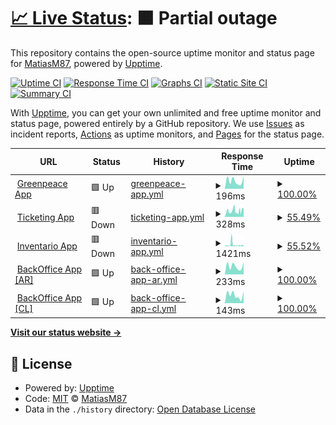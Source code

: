 # [📈 Live Status](https://demo.upptime.js.org): <!--live status--> **🟧 Partial outage**

This repository contains the open-source uptime monitor and status page for [MatiasM87](https://demo.upptime.js.org), powered by [Upptime](https://github.com/upptime/upptime).

[![Uptime CI](https://github.com/MatiasM87/MatiasM87/workflows/Uptime%20CI/badge.svg)](https://github.com/MatiasM87/MatiasM87/actions?query=workflow%3A%22Uptime+CI%22)
[![Response Time CI](https://github.com/MatiasM87/MatiasM87/workflows/Response%20Time%20CI/badge.svg)](https://github.com/MatiasM87/MatiasM87/actions?query=workflow%3A%22Response+Time+CI%22)
[![Graphs CI](https://github.com/MatiasM87/MatiasM87/workflows/Graphs%20CI/badge.svg)](https://github.com/MatiasM87/MatiasM87/actions?query=workflow%3A%22Graphs+CI%22)
[![Static Site CI](https://github.com/MatiasM87/MatiasM87/workflows/Static%20Site%20CI/badge.svg)](https://github.com/MatiasM87/MatiasM87/actions?query=workflow%3A%22Static+Site+CI%22)
[![Summary CI](https://github.com/MatiasM87/MatiasM87/workflows/Summary%20CI/badge.svg)](https://github.com/MatiasM87/MatiasM87/actions?query=workflow%3A%22Summary+CI%22)

With [Upptime](https://upptime.js.org), you can get your own unlimited and free uptime monitor and status page, powered entirely by a GitHub repository. We use [Issues](https://github.com/MatiasM87/MatiasM87/issues) as incident reports, [Actions](https://github.com/MatiasM87/MatiasM87/actions) as uptime monitors, and [Pages](https://demo.upptime.js.org) for the status page.

<!--start: status pages-->
<!-- This summary is generated by Upptime (https://github.com/upptime/upptime) -->
<!-- Do not edit this manually, your changes will be overwritten -->
<!-- prettier-ignore -->
| URL | Status | History | Response Time | Uptime |
| --- | ------ | ------- | ------------- | ------ |
| <img alt="" src="https://icons.duckduckgo.com/ip3/app.greenpeace.org.ar.ico" height="13"> [Greenpeace App](https://app.greenpeace.org.ar/coupon/regular/forms/registration) | 🟩 Up | [greenpeace-app.yml](https://github.com/MatiasM87/uptime/commits/HEAD/history/greenpeace-app.yml) | <details><summary><img alt="Response time graph" src="./graphs/greenpeace-app/response-time-week.png" height="20"> 196ms</summary><br><a href="https://MatiasM87.github.io/uptime/history/greenpeace-app"><img alt="Response time 213" src="https://img.shields.io/endpoint?url=https%3A%2F%2Fraw.githubusercontent.com%2FMatiasM87%2Fuptime%2FHEAD%2Fapi%2Fgreenpeace-app%2Fresponse-time.json"></a><br><a href="https://MatiasM87.github.io/uptime/history/greenpeace-app"><img alt="24-hour response time 0" src="https://img.shields.io/endpoint?url=https%3A%2F%2Fraw.githubusercontent.com%2FMatiasM87%2Fuptime%2FHEAD%2Fapi%2Fgreenpeace-app%2Fresponse-time-day.json"></a><br><a href="https://MatiasM87.github.io/uptime/history/greenpeace-app"><img alt="7-day response time 196" src="https://img.shields.io/endpoint?url=https%3A%2F%2Fraw.githubusercontent.com%2FMatiasM87%2Fuptime%2FHEAD%2Fapi%2Fgreenpeace-app%2Fresponse-time-week.json"></a><br><a href="https://MatiasM87.github.io/uptime/history/greenpeace-app"><img alt="30-day response time 191" src="https://img.shields.io/endpoint?url=https%3A%2F%2Fraw.githubusercontent.com%2FMatiasM87%2Fuptime%2FHEAD%2Fapi%2Fgreenpeace-app%2Fresponse-time-month.json"></a><br><a href="https://MatiasM87.github.io/uptime/history/greenpeace-app"><img alt="1-year response time 209" src="https://img.shields.io/endpoint?url=https%3A%2F%2Fraw.githubusercontent.com%2FMatiasM87%2Fuptime%2FHEAD%2Fapi%2Fgreenpeace-app%2Fresponse-time-year.json"></a></details> | <details><summary><a href="https://MatiasM87.github.io/uptime/history/greenpeace-app">100.00%</a></summary><a href="https://MatiasM87.github.io/uptime/history/greenpeace-app"><img alt="All-time uptime 99.68%" src="https://img.shields.io/endpoint?url=https%3A%2F%2Fraw.githubusercontent.com%2FMatiasM87%2Fuptime%2FHEAD%2Fapi%2Fgreenpeace-app%2Fuptime.json"></a><br><a href="https://MatiasM87.github.io/uptime/history/greenpeace-app"><img alt="24-hour uptime 100.00%" src="https://img.shields.io/endpoint?url=https%3A%2F%2Fraw.githubusercontent.com%2FMatiasM87%2Fuptime%2FHEAD%2Fapi%2Fgreenpeace-app%2Fuptime-day.json"></a><br><a href="https://MatiasM87.github.io/uptime/history/greenpeace-app"><img alt="7-day uptime 100.00%" src="https://img.shields.io/endpoint?url=https%3A%2F%2Fraw.githubusercontent.com%2FMatiasM87%2Fuptime%2FHEAD%2Fapi%2Fgreenpeace-app%2Fuptime-week.json"></a><br><a href="https://MatiasM87.github.io/uptime/history/greenpeace-app"><img alt="30-day uptime 100.00%" src="https://img.shields.io/endpoint?url=https%3A%2F%2Fraw.githubusercontent.com%2FMatiasM87%2Fuptime%2FHEAD%2Fapi%2Fgreenpeace-app%2Fuptime-month.json"></a><br><a href="https://MatiasM87.github.io/uptime/history/greenpeace-app"><img alt="1-year uptime 99.84%" src="https://img.shields.io/endpoint?url=https%3A%2F%2Fraw.githubusercontent.com%2FMatiasM87%2Fuptime%2FHEAD%2Fapi%2Fgreenpeace-app%2Fuptime-year.json"></a></details>
| <img alt="" src="https://icons.duckduckgo.com/ip3/rt.greenpeace.org.ar.ico" height="13"> [Ticketing App](https://rt.greenpeace.org.ar/) | 🟥 Down | [ticketing-app.yml](https://github.com/MatiasM87/uptime/commits/HEAD/history/ticketing-app.yml) | <details><summary><img alt="Response time graph" src="./graphs/ticketing-app/response-time-week.png" height="20"> 328ms</summary><br><a href="https://MatiasM87.github.io/uptime/history/ticketing-app"><img alt="Response time 987" src="https://img.shields.io/endpoint?url=https%3A%2F%2Fraw.githubusercontent.com%2FMatiasM87%2Fuptime%2FHEAD%2Fapi%2Fticketing-app%2Fresponse-time.json"></a><br><a href="https://MatiasM87.github.io/uptime/history/ticketing-app"><img alt="24-hour response time 383" src="https://img.shields.io/endpoint?url=https%3A%2F%2Fraw.githubusercontent.com%2FMatiasM87%2Fuptime%2FHEAD%2Fapi%2Fticketing-app%2Fresponse-time-day.json"></a><br><a href="https://MatiasM87.github.io/uptime/history/ticketing-app"><img alt="7-day response time 328" src="https://img.shields.io/endpoint?url=https%3A%2F%2Fraw.githubusercontent.com%2FMatiasM87%2Fuptime%2FHEAD%2Fapi%2Fticketing-app%2Fresponse-time-week.json"></a><br><a href="https://MatiasM87.github.io/uptime/history/ticketing-app"><img alt="30-day response time 1013" src="https://img.shields.io/endpoint?url=https%3A%2F%2Fraw.githubusercontent.com%2FMatiasM87%2Fuptime%2FHEAD%2Fapi%2Fticketing-app%2Fresponse-time-month.json"></a><br><a href="https://MatiasM87.github.io/uptime/history/ticketing-app"><img alt="1-year response time 1011" src="https://img.shields.io/endpoint?url=https%3A%2F%2Fraw.githubusercontent.com%2FMatiasM87%2Fuptime%2FHEAD%2Fapi%2Fticketing-app%2Fresponse-time-year.json"></a></details> | <details><summary><a href="https://MatiasM87.github.io/uptime/history/ticketing-app">55.49%</a></summary><a href="https://MatiasM87.github.io/uptime/history/ticketing-app"><img alt="All-time uptime 93.20%" src="https://img.shields.io/endpoint?url=https%3A%2F%2Fraw.githubusercontent.com%2FMatiasM87%2Fuptime%2FHEAD%2Fapi%2Fticketing-app%2Fuptime.json"></a><br><a href="https://MatiasM87.github.io/uptime/history/ticketing-app"><img alt="24-hour uptime 63.77%" src="https://img.shields.io/endpoint?url=https%3A%2F%2Fraw.githubusercontent.com%2FMatiasM87%2Fuptime%2FHEAD%2Fapi%2Fticketing-app%2Fuptime-day.json"></a><br><a href="https://MatiasM87.github.io/uptime/history/ticketing-app"><img alt="7-day uptime 55.49%" src="https://img.shields.io/endpoint?url=https%3A%2F%2Fraw.githubusercontent.com%2FMatiasM87%2Fuptime%2FHEAD%2Fapi%2Fticketing-app%2Fuptime-week.json"></a><br><a href="https://MatiasM87.github.io/uptime/history/ticketing-app"><img alt="30-day uptime 55.10%" src="https://img.shields.io/endpoint?url=https%3A%2F%2Fraw.githubusercontent.com%2FMatiasM87%2Fuptime%2FHEAD%2Fapi%2Fticketing-app%2Fuptime-month.json"></a><br><a href="https://MatiasM87.github.io/uptime/history/ticketing-app"><img alt="1-year uptime 87.55%" src="https://img.shields.io/endpoint?url=https%3A%2F%2Fraw.githubusercontent.com%2FMatiasM87%2Fuptime%2FHEAD%2Fapi%2Fticketing-app%2Fuptime-year.json"></a></details>
| <img alt="" src="https://icons.duckduckgo.com/ip3/inventario.voluntariosgreenpeace.cl.ico" height="13"> [Inventario App](https://inventario.voluntariosgreenpeace.cl/) | 🟥 Down | [inventario-app.yml](https://github.com/MatiasM87/uptime/commits/HEAD/history/inventario-app.yml) | <details><summary><img alt="Response time graph" src="./graphs/inventario-app/response-time-week.png" height="20"> 1421ms</summary><br><a href="https://MatiasM87.github.io/uptime/history/inventario-app"><img alt="Response time 914" src="https://img.shields.io/endpoint?url=https%3A%2F%2Fraw.githubusercontent.com%2FMatiasM87%2Fuptime%2FHEAD%2Fapi%2Finventario-app%2Fresponse-time.json"></a><br><a href="https://MatiasM87.github.io/uptime/history/inventario-app"><img alt="24-hour response time 841" src="https://img.shields.io/endpoint?url=https%3A%2F%2Fraw.githubusercontent.com%2FMatiasM87%2Fuptime%2FHEAD%2Fapi%2Finventario-app%2Fresponse-time-day.json"></a><br><a href="https://MatiasM87.github.io/uptime/history/inventario-app"><img alt="7-day response time 1421" src="https://img.shields.io/endpoint?url=https%3A%2F%2Fraw.githubusercontent.com%2FMatiasM87%2Fuptime%2FHEAD%2Fapi%2Finventario-app%2Fresponse-time-week.json"></a><br><a href="https://MatiasM87.github.io/uptime/history/inventario-app"><img alt="30-day response time 817" src="https://img.shields.io/endpoint?url=https%3A%2F%2Fraw.githubusercontent.com%2FMatiasM87%2Fuptime%2FHEAD%2Fapi%2Finventario-app%2Fresponse-time-month.json"></a><br><a href="https://MatiasM87.github.io/uptime/history/inventario-app"><img alt="1-year response time 897" src="https://img.shields.io/endpoint?url=https%3A%2F%2Fraw.githubusercontent.com%2FMatiasM87%2Fuptime%2FHEAD%2Fapi%2Finventario-app%2Fresponse-time-year.json"></a></details> | <details><summary><a href="https://MatiasM87.github.io/uptime/history/inventario-app">55.52%</a></summary><a href="https://MatiasM87.github.io/uptime/history/inventario-app"><img alt="All-time uptime 93.20%" src="https://img.shields.io/endpoint?url=https%3A%2F%2Fraw.githubusercontent.com%2FMatiasM87%2Fuptime%2FHEAD%2Fapi%2Finventario-app%2Fuptime.json"></a><br><a href="https://MatiasM87.github.io/uptime/history/inventario-app"><img alt="24-hour uptime 63.81%" src="https://img.shields.io/endpoint?url=https%3A%2F%2Fraw.githubusercontent.com%2FMatiasM87%2Fuptime%2FHEAD%2Fapi%2Finventario-app%2Fuptime-day.json"></a><br><a href="https://MatiasM87.github.io/uptime/history/inventario-app"><img alt="7-day uptime 55.52%" src="https://img.shields.io/endpoint?url=https%3A%2F%2Fraw.githubusercontent.com%2FMatiasM87%2Fuptime%2FHEAD%2Fapi%2Finventario-app%2Fuptime-week.json"></a><br><a href="https://MatiasM87.github.io/uptime/history/inventario-app"><img alt="30-day uptime 55.09%" src="https://img.shields.io/endpoint?url=https%3A%2F%2Fraw.githubusercontent.com%2FMatiasM87%2Fuptime%2FHEAD%2Fapi%2Finventario-app%2Fuptime-month.json"></a><br><a href="https://MatiasM87.github.io/uptime/history/inventario-app"><img alt="1-year uptime 87.55%" src="https://img.shields.io/endpoint?url=https%3A%2F%2Fraw.githubusercontent.com%2FMatiasM87%2Fuptime%2FHEAD%2Fapi%2Finventario-app%2Fuptime-year.json"></a></details>
| <img alt="" src="https://icons.duckduckgo.com/ip3/backoffice.greenpeace.org.ar.ico" height="13"> [BackOffice App [AR]](https://backoffice.greenpeace.org.ar/) | 🟩 Up | [back-office-app-ar.yml](https://github.com/MatiasM87/uptime/commits/HEAD/history/back-office-app-ar.yml) | <details><summary><img alt="Response time graph" src="./graphs/back-office-app-ar/response-time-week.png" height="20"> 233ms</summary><br><a href="https://MatiasM87.github.io/uptime/history/back-office-app-ar"><img alt="Response time 432" src="https://img.shields.io/endpoint?url=https%3A%2F%2Fraw.githubusercontent.com%2FMatiasM87%2Fuptime%2FHEAD%2Fapi%2Fback-office-app-ar%2Fresponse-time.json"></a><br><a href="https://MatiasM87.github.io/uptime/history/back-office-app-ar"><img alt="24-hour response time 0" src="https://img.shields.io/endpoint?url=https%3A%2F%2Fraw.githubusercontent.com%2FMatiasM87%2Fuptime%2FHEAD%2Fapi%2Fback-office-app-ar%2Fresponse-time-day.json"></a><br><a href="https://MatiasM87.github.io/uptime/history/back-office-app-ar"><img alt="7-day response time 233" src="https://img.shields.io/endpoint?url=https%3A%2F%2Fraw.githubusercontent.com%2FMatiasM87%2Fuptime%2FHEAD%2Fapi%2Fback-office-app-ar%2Fresponse-time-week.json"></a><br><a href="https://MatiasM87.github.io/uptime/history/back-office-app-ar"><img alt="30-day response time 223" src="https://img.shields.io/endpoint?url=https%3A%2F%2Fraw.githubusercontent.com%2FMatiasM87%2Fuptime%2FHEAD%2Fapi%2Fback-office-app-ar%2Fresponse-time-month.json"></a><br><a href="https://MatiasM87.github.io/uptime/history/back-office-app-ar"><img alt="1-year response time 369" src="https://img.shields.io/endpoint?url=https%3A%2F%2Fraw.githubusercontent.com%2FMatiasM87%2Fuptime%2FHEAD%2Fapi%2Fback-office-app-ar%2Fresponse-time-year.json"></a></details> | <details><summary><a href="https://MatiasM87.github.io/uptime/history/back-office-app-ar">100.00%</a></summary><a href="https://MatiasM87.github.io/uptime/history/back-office-app-ar"><img alt="All-time uptime 99.99%" src="https://img.shields.io/endpoint?url=https%3A%2F%2Fraw.githubusercontent.com%2FMatiasM87%2Fuptime%2FHEAD%2Fapi%2Fback-office-app-ar%2Fuptime.json"></a><br><a href="https://MatiasM87.github.io/uptime/history/back-office-app-ar"><img alt="24-hour uptime 100.00%" src="https://img.shields.io/endpoint?url=https%3A%2F%2Fraw.githubusercontent.com%2FMatiasM87%2Fuptime%2FHEAD%2Fapi%2Fback-office-app-ar%2Fuptime-day.json"></a><br><a href="https://MatiasM87.github.io/uptime/history/back-office-app-ar"><img alt="7-day uptime 100.00%" src="https://img.shields.io/endpoint?url=https%3A%2F%2Fraw.githubusercontent.com%2FMatiasM87%2Fuptime%2FHEAD%2Fapi%2Fback-office-app-ar%2Fuptime-week.json"></a><br><a href="https://MatiasM87.github.io/uptime/history/back-office-app-ar"><img alt="30-day uptime 100.00%" src="https://img.shields.io/endpoint?url=https%3A%2F%2Fraw.githubusercontent.com%2FMatiasM87%2Fuptime%2FHEAD%2Fapi%2Fback-office-app-ar%2Fuptime-month.json"></a><br><a href="https://MatiasM87.github.io/uptime/history/back-office-app-ar"><img alt="1-year uptime 100.00%" src="https://img.shields.io/endpoint?url=https%3A%2F%2Fraw.githubusercontent.com%2FMatiasM87%2Fuptime%2FHEAD%2Fapi%2Fback-office-app-ar%2Fuptime-year.json"></a></details>
| <img alt="" src="https://icons.duckduckgo.com/ip3/backoffice.voluntariosgreenpeace.cl.ico" height="13"> [BackOffice App [CL]](https://backoffice.voluntariosgreenpeace.cl/) | 🟩 Up | [back-office-app-cl.yml](https://github.com/MatiasM87/uptime/commits/HEAD/history/back-office-app-cl.yml) | <details><summary><img alt="Response time graph" src="./graphs/back-office-app-cl/response-time-week.png" height="20"> 143ms</summary><br><a href="https://MatiasM87.github.io/uptime/history/back-office-app-cl"><img alt="Response time 191" src="https://img.shields.io/endpoint?url=https%3A%2F%2Fraw.githubusercontent.com%2FMatiasM87%2Fuptime%2FHEAD%2Fapi%2Fback-office-app-cl%2Fresponse-time.json"></a><br><a href="https://MatiasM87.github.io/uptime/history/back-office-app-cl"><img alt="24-hour response time 0" src="https://img.shields.io/endpoint?url=https%3A%2F%2Fraw.githubusercontent.com%2FMatiasM87%2Fuptime%2FHEAD%2Fapi%2Fback-office-app-cl%2Fresponse-time-day.json"></a><br><a href="https://MatiasM87.github.io/uptime/history/back-office-app-cl"><img alt="7-day response time 143" src="https://img.shields.io/endpoint?url=https%3A%2F%2Fraw.githubusercontent.com%2FMatiasM87%2Fuptime%2FHEAD%2Fapi%2Fback-office-app-cl%2Fresponse-time-week.json"></a><br><a href="https://MatiasM87.github.io/uptime/history/back-office-app-cl"><img alt="30-day response time 163" src="https://img.shields.io/endpoint?url=https%3A%2F%2Fraw.githubusercontent.com%2FMatiasM87%2Fuptime%2FHEAD%2Fapi%2Fback-office-app-cl%2Fresponse-time-month.json"></a><br><a href="https://MatiasM87.github.io/uptime/history/back-office-app-cl"><img alt="1-year response time 192" src="https://img.shields.io/endpoint?url=https%3A%2F%2Fraw.githubusercontent.com%2FMatiasM87%2Fuptime%2FHEAD%2Fapi%2Fback-office-app-cl%2Fresponse-time-year.json"></a></details> | <details><summary><a href="https://MatiasM87.github.io/uptime/history/back-office-app-cl">100.00%</a></summary><a href="https://MatiasM87.github.io/uptime/history/back-office-app-cl"><img alt="All-time uptime 83.51%" src="https://img.shields.io/endpoint?url=https%3A%2F%2Fraw.githubusercontent.com%2FMatiasM87%2Fuptime%2FHEAD%2Fapi%2Fback-office-app-cl%2Fuptime.json"></a><br><a href="https://MatiasM87.github.io/uptime/history/back-office-app-cl"><img alt="24-hour uptime 100.00%" src="https://img.shields.io/endpoint?url=https%3A%2F%2Fraw.githubusercontent.com%2FMatiasM87%2Fuptime%2FHEAD%2Fapi%2Fback-office-app-cl%2Fuptime-day.json"></a><br><a href="https://MatiasM87.github.io/uptime/history/back-office-app-cl"><img alt="7-day uptime 100.00%" src="https://img.shields.io/endpoint?url=https%3A%2F%2Fraw.githubusercontent.com%2FMatiasM87%2Fuptime%2FHEAD%2Fapi%2Fback-office-app-cl%2Fuptime-week.json"></a><br><a href="https://MatiasM87.github.io/uptime/history/back-office-app-cl"><img alt="30-day uptime 100.00%" src="https://img.shields.io/endpoint?url=https%3A%2F%2Fraw.githubusercontent.com%2FMatiasM87%2Fuptime%2FHEAD%2Fapi%2Fback-office-app-cl%2Fuptime-month.json"></a><br><a href="https://MatiasM87.github.io/uptime/history/back-office-app-cl"><img alt="1-year uptime 69.80%" src="https://img.shields.io/endpoint?url=https%3A%2F%2Fraw.githubusercontent.com%2FMatiasM87%2Fuptime%2FHEAD%2Fapi%2Fback-office-app-cl%2Fuptime-year.json"></a></details>

<!--end: status pages-->

[**Visit our status website →**](https://demo.upptime.js.org)

## 📄 License

- Powered by: [Upptime](https://github.com/upptime/upptime)
- Code: [MIT](./LICENSE) © [MatiasM87](https://demo.upptime.js.org)
- Data in the `./history` directory: [Open Database License](https://opendatacommons.org/licenses/odbl/1-0/)
